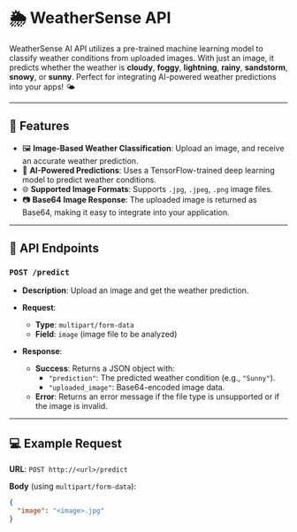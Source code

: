 # 🌦️ WeatherSense API

WeatherSense AI API utilizes a pre-trained machine learning model to classify weather conditions from uploaded images. With just an image, it predicts whether the weather is **cloudy**, **foggy**, **lightning**, **rainy**, **sandstorm**, **snowy**, or **sunny**. Perfect for integrating AI-powered weather predictions into your apps! 🌤️

---

## 🚀 Features

- 🖼️ **Image-Based Weather Classification**: Upload an image, and receive an accurate weather prediction.
- 🤖 **AI-Powered Predictions**: Uses a TensorFlow-trained deep learning model to predict weather conditions.
- 🌐 **Supported Image Formats**: Supports `.jpg`, `.jpeg`, `.png` image files.
- 📷 **Base64 Image Response**: The uploaded image is returned as Base64, making it easy to integrate into your application.

---

## 📡 API Endpoints

### `POST /predict`

- **Description**: Upload an image and get the weather prediction.
- **Request**:
  - **Type**: `multipart/form-data`
  - **Field**: `image` (image file to be analyzed)

- **Response**:
  - **Success**: Returns a JSON object with:
    - `"prediction"`: The predicted weather condition (e.g., `"Sunny"`).
    - `"uploaded_image"`: Base64-encoded image data.
  - **Error**: Returns an error message if the file type is unsupported or if the image is invalid.

---

## 💻 Example Request

**URL**: `POST http://<url>/predict`

**Body** (using `multipart/form-data`):
```json
{
  "image": "<image>.jpg"
}
